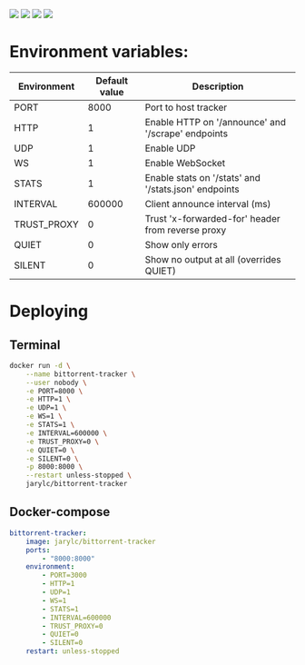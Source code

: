 ![](https://images.microbadger.com/badges/version/jarylc/bittorrent-tracker.svg) ![](https://images.microbadger.com/badges/image/jarylc/snapdrop.svg) ![](https://img.shields.io/docker/stars/jarylc/bittorrent-tracker.svg) ![](https://img.shields.io/docker/pulls/jarylc/bittorrent-tracker.svg)

# Environment variables:
| Environment | Default value | Description
|---|---|---|
| PORT | 8000 | Port to host tracker |
| HTTP | 1 | Enable HTTP on '/announce' and '/scrape' endpoints |
| UDP | 1 | Enable UDP |
| WS | 1 | Enable WebSocket |
| STATS | 1 | Enable stats on '/stats' and '/stats.json' endpoints |
| INTERVAL | 600000 | Client announce interval (ms) |
| TRUST_PROXY | 0 | Trust 'x-forwarded-for' header from reverse proxy |
| QUIET | 0 | Show only errors |
| SILENT | 0 | Show no output at all (overrides QUIET) |

# Deploying
## Terminal
```bash
docker run -d \
    --name bittorrent-tracker \
    --user nobody \
    -e PORT=8000 \
    -e HTTP=1 \
    -e UDP=1 \
    -e WS=1 \
    -e STATS=1 \
    -e INTERVAL=600000 \
    -e TRUST_PROXY=0 \
    -e QUIET=0 \
    -e SILENT=0 \
    -p 8000:8000 \
    --restart unless-stopped \
    jarylc/bittorrent-tracker
```
## Docker-compose
```yml
bittorrent-tracker:
    image: jarylc/bittorrent-tracker
    ports:
        - "8000:8000"
    environment:
        - PORT=3000
        - HTTP=1
        - UDP=1
        - WS=1
        - STATS=1
        - INTERVAL=600000
        - TRUST_PROXY=0
        - QUIET=0
        - SILENT=0
    restart: unless-stopped
```
